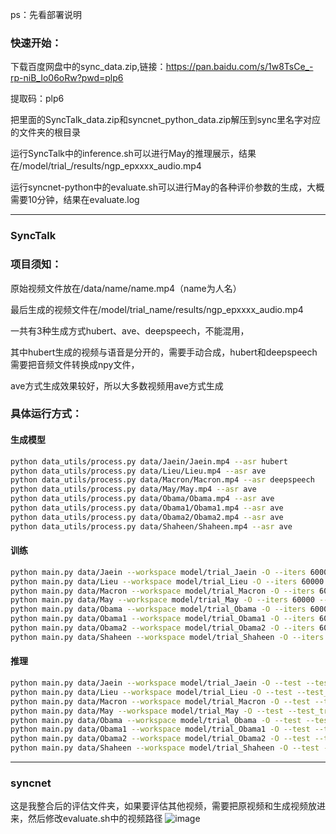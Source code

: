 ps：先看部署说明

### 快速开始：
下载百度网盘中的sync_data.zip,链接：https://pan.baidu.com/s/1w8TsCe_-rp-niB_Io06oRw?pwd=plp6 

提取码：plp6

把里面的SyncTalk_data.zip和syncnet_python_data.zip解压到sync里名字对应的文件夹的根目录

运行SyncTalk中的inference.sh可以进行May的推理展示，结果在/model/trial_<ID>/results/ngp_epxxxx_audio.mp4

运行syncnet-python中的evaluate.sh可以进行May的各种评价参数的生成，大概需要10分钟，结果在evaluate.log

-------------------------------------------------------------------------------------------------------------------------------------
### SyncTalk

### 项目须知：

原始视频文件放在/data/name/name.mp4（name为人名）

最后生成的视频文件在/model/trial_name/results/ngp_epxxxx_audio.mp4

一共有3种生成方式hubert、ave、deepspeech，不能混用，

其中hubert生成的视频与语音是分开的，需要手动合成，hubert和deepspeech需要把音频文件转换成npy文件，

ave方式生成效果较好，所以大多数视频用ave方式生成

### 具体运行方式：

#### 生成模型
```bash
python data_utils/process.py data/Jaein/Jaein.mp4 --asr hubert
python data_utils/process.py data/Lieu/Lieu.mp4 --asr ave
python data_utils/process.py data/Macron/Macron.mp4 --asr deepspeech
python data_utils/process.py data/May/May.mp4 --asr ave
python data_utils/process.py data/Obama/Obama.mp4 --asr ave
python data_utils/process.py data/Obama1/Obama1.mp4 --asr ave
python data_utils/process.py data/Obama2/Obama2.mp4 --asr ave
python data_utils/process.py data/Shaheen/Shaheen.mp4 --asr ave
```

#### 训练
```bash
python main.py data/Jaein --workspace model/trial_Jaein -O --iters 60000 --asr_model hubert
python main.py data/Lieu --workspace model/trial_Lieu -O --iters 60000 --asr_model ave
python main.py data/Macron --workspace model/trial_Macron -O --iters 60000 --asr_model deepspeech
python main.py data/May --workspace model/trial_May -O --iters 60000 --asr_model ave
python main.py data/Obama --workspace model/trial_Obama -O --iters 60000 --asr_model ave
python main.py data/Obama1 --workspace model/trial_Obama1 -O --iters 60000 --asr_model ave
python main.py data/Obama2 --workspace model/trial_Obama2 -O --iters 60000 --asr_model ave
python main.py data/Shaheen --workspace model/trial_Shaheen -O --iters 60000 --asr_model ave
```

#### 推理
```bash
python main.py data/Jaein --workspace model/trial_Jaein -O --test --test_train --asr_model hubert --portrait --aud data/Jaein/aud_hu.npy
python main.py data/Lieu --workspace model/trial_Lieu -O --test --test_train --asr_model ave --portrait --aud data/Lieu/aud.wav
python main.py data/Macron --workspace model/trial_Macron -O --test --test_train --asr_model deepspeech --portrait --aud data/Macron/aud_ds.npy
python main.py data/May --workspace model/trial_May -O --test --test_train --asr_model ave --portrait --aud data/May/aud.wav
python main.py data/Obama --workspace model/trial_Obama -O --test --test_train --asr_model ave --portrait --aud data/Obama/aud.wav
python main.py data/Obama1 --workspace model/trial_Obama1 -O --test --test_train --asr_model ave --portrait --aud data/Obama1/aud.wav
python main.py data/Obama2 --workspace model/trial_Obama2 -O --test --test_train --asr_model ave --portrait --aud data/Obama2/aud.wav
python main.py data/Shaheen --workspace model/trial_Shaheen -O --test --test_train --asr_model ave --portrait --aud data/Shaheen/aud.wav
```
-------------------------------------------------------------------------------------------------------------------------------------

### syncnet
这是我整合后的评估文件夹，如果要评估其他视频，需要把原视频和生成视频放进来，然后修改evaluate.sh中的视频路径
![image](https://github.com/user-attachments/assets/d10606cf-2c95-45cf-a4a8-27e1d365a2da)
